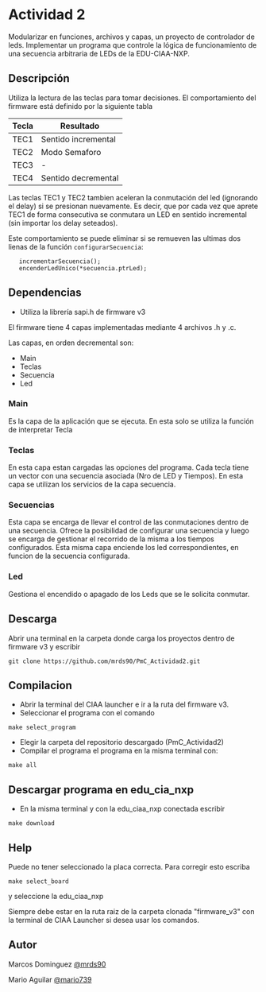 # Actividad 2

Modularizar en funciones, archivos y capas, un proyecto de controlador de leds. Implementar un programa que controle la lógica de funcionamiento de una secuencia arbitraria de LEDs de la EDU-CIAA-NXP.


## Descripción

Utiliza la lectura de las teclas para tomar decisiones.
El comportamiento del firmware está definido por la siguiente tabla

| Tecla  |           Resultado             |
|--------|---------------------------------|
|  TEC1  |       Sentido incremental       |
|  TEC2  |          Modo Semaforo          |
|  TEC3  |                -                |
|  TEC4  |       Sentido decremental       |

Las teclas TEC1 y TEC2 tambien aceleran la conmutación del led (ignorando el delay) si se presionan nuevamente. Es decir, que por cada vez que aprete TEC1 de forma consecutiva se conmutara un LED en sentido incremental (sin importar los delay seteados).

Este comportamiento se puede eliminar si se remueven las ultimas dos lienas de la función `configurarSecuencia`:
```
   incrementarSecuencia();
   encenderLedUnico(*secuencia.ptrLed);
```
## Dependencias

* Utiliza la librería sapi.h de firmware v3

El firmware tiene 4 capas implementadas mediante 4 archivos .h y .c.

Las capas, en orden decremental son:
* Main
* Teclas
* Secuencia
* Led

### Main
Es la capa de la aplicación que se ejecuta. En esta solo se utiliza la función de interpretar Tecla

### Teclas
En esta capa estan cargadas las opciones del programa. Cada tecla tiene un vector con una secuencia asociada (Nro de LED y Tiempos). En esta capa se utilizan los servicios de la capa secuencia.

### Secuencias
Esta capa se encarga de llevar el control de las conmutaciones dentro de una secuencia. Ofrece la posibilidad de configurar una secuencia y luego se encarga de gestionar el recorrido de la misma a los tiempos configurados.
Esta misma capa enciende los led correspondientes, en funcion de la secuencia configurada.

### Led
Gestiona el encendido o apagado de los Leds que se le solicita conmutar.

## Descarga
Abrir una terminal en la carpeta donde carga los proyectos dentro de firmware v3 y escribir
```
git clone https://github.com/mrds90/PmC_Actividad2.git
```
## Compilacion

* Abrir la terminal del CIAA launcher e ir a la ruta del firmware v3.
* Seleccionar el programa con el comando
```
make select_program
```
* Elegir la carpeta del repositorio descargado (PmC_Actividad2)
* Compilar el programa el programa en la misma terminal con:
```
make all
```
##  Descargar programa en edu_cia_nxp

* En la misma terminal y con la edu_ciaa_nxp conectada escribir

```
make download
```

## Help

Puede no tener seleccionado la placa correcta. Para corregir esto escriba
```
make select_board
```
y seleccione la edu_ciaa_nxp

Siempre debe estar en la ruta raiz de la carpeta clonada "firmware_v3" con la terminal de CIAA Launcher si desea usar los comandos.

## Autor

Marcos Dominguez
[@mrds90](https://github.com/mrds90)

Mario Aguilar
[@mario739](https://github.com/mario739)
